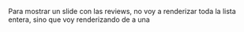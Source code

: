 Para mostrar un slide con las reviews, no voy a renderizar toda la lista entera, sino que voy renderizando de a una
